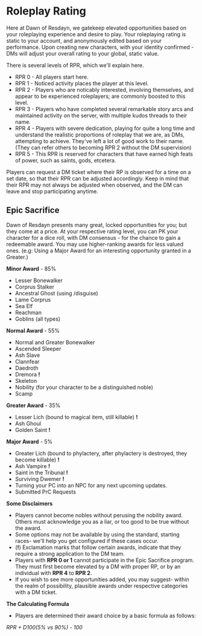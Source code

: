 # Roleplay Rating

Here at Dawn of Resdayn, we gatekeep elevated opportunities based on your roleplaying experience and desire to play.
Your roleplaying rating is static to your account, and anonymously edited based on your performance.
Upon creating new characters, with your identity confirmed - DMs will adjust your overall rating to your global, static value.


There is several levels of RPR, which we'll explain here.

* RPR 0 - All players start here.
* RPR 1 - Noticed activity places the player at this level.
* RPR 2 - Players who are noticably interested, involving themselves, and appear to be experienced roleplayers; are commonly boosted to this level.
* RPR 3 - Players who have completed several remarkable story arcs and maintained activity on the server, with multiple kudos threads to their name.
* RPR 4 - Players with severe dedication, playing for quite a long time and understand the realistic proportions of roleplay that we are, as DMs, attempting to achieve. They've left a lot of good work to their name. (They can refer others to becoming RPR 2 without the DM supervision)
* RPR 5 - This RPR is reserved for characters that have earned high feats of power, such as saints, gods, etcetera.

Players can request a DM ticket where their RP is observed for a time on a set date, so that their RPR can be adjusted accordingly. Keep in mind that their RPR may not always be adjusted when observed, and the DM can leave and stop participating anytime.

## Epic Sacrifice

Dawn of Resdayn presents many great, locked opportunities for you; but they come at a price.
At your respective rating level, you can PK your character for a dice roll, with DM consensus - for the chance to gain a redeemable award.
You may use higher-ranking awards for less valued ones. (e.g: Using a Major Award for an interesting opportunity granted in a Greater.)

**Minor Award** - 85%
* Lesser Bonewalker
* Corprus Stalker
* Ancestral Ghost (using /disguise)
* Lame Corprus
* Sea Elf
* Reachman
* Goblins (all types)

**Normal Award** - 55%
* Normal and Greater Bonewalker
* Ascended Sleeper
* Ash Slave
* Clannfear
* Daedroth
* Dremora **!**
* Skeleton
* Nobility (for your character to be a distinguished noble)
* Scamp

**Greater Award** - 35%
* Lesser Lich (bound to magical item, still killable) **!**
* Ash Ghoul
* Golden Saint **!**

**Major Award** - 5%
* Greater Lich (bound to phylactery, after phylactery is destroyed, they become killable) **!**
* Ash Vampire **!**
* Saint in the Tribunal **!**
* Surviving Dwemer **!**
* Turning your PC into an NPC for any next upcoming updates.
* Submitted PrC Requests

**Some Disclaimers**
* Players cannot become nobles without perusing the nobility award. Others must acknowledge you as a liar, or too good to be true without the award.
* Some options may not be available by using the standard, starting races- we'll help you get configured if these cases occur.
* (**!**) Exclamation marks that follow certain awards, indicate that they require a strong application to the DM team.
* Players with **RPR 0 or 1** cannot participate in the Epic Sacrifice program. They must first become elevated by a DM with proper RP, or by an individual with **RPR 4** to **RPR 2**.
* If you wish to see more opportunities added, you may suggest- within the realm of possibility, plausible awards under respective categories with a DM ticket.

**The Calculating Formula**
* Players are determined their award choice by a basic formula as follows:

*RPR + D100(5% vs 90%) - 100*